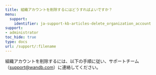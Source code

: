 ```yaml
---
title: 組織アカウントを削除するにはどうすればよいですか？
menu:
  support:
    identifier: ja-support-kb-articles-delete_organization_account
support:
- administrator
toc_hide: true
type: docs
url: /support/:filename
---
```


組織アカウントを削除するには、以下の手順に従い、サポートチーム（support@wandb.com）に連絡してください。